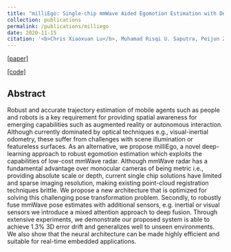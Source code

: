 ```yaml
---
title: "milliEgo: Single-chip mmWave Aided Egomotion Estimation with Deep Sensor Fusion"
collection: publications
permalink: /publications/milliego
date: 2020-11-15
citation: '<b>Chris Xiaoxuan Lu</b>, Muhamad Risqi U. Saputra, Peijun Zhao, Yasin Almalioglu, Pedro P. B. de Gusmao, Changhao Chen, Ke Sun, Niki Trigoni, Andrew Markham. <i>In SenSys 2020.</i>'
---
```

[[paper]](https://christopherlu.github.io/files/papers/[SenSys2020]milliEgo.pdf)
<!-- [[talk video]](https://www.youtube.com/watch?v=uPVJu1mCTYc&t=4s) -->
<!-- [[demo]](https://youtu.be/VnxS-jsr4vk) -->
<!-- [[slide]](https://christopherlu.github.io/files/slides/mobisys20_slide.pdf) -->
[[code]](https://github.com/ChristopherLu/milliEgo)

## Abstract

Robust and accurate trajectory estimation of mobile agents such as people and robots is a key requirement for providing spatial awareness for emerging capabilities such as augmented reality or autonomous interaction. Although currently dominated by optical techniques e.g., visual-inertial odometry, these suffer from challenges with scene illumination or featureless surfaces. As an alternative, we propose milliEgo, a novel deep-learning approach to robust egomotion estimation which exploits the capabilities of low-cost mmWave radar. Although mmWave radar has a fundamental advantage over monocular cameras of being metric i.e., providing absolute scale or depth, current single chip solutions have limited and sparse imaging resolution, making existing point-cloud registration techniques brittle. We propose a new architecture that is optimized for solving this challenging pose transformation problem. Secondly, to robustly fuse mmWave pose estimates with additional sensors, e.g. inertial or visual sensors we introduce a mixed attention approach to deep fusion. Through extensive experiments, we demonstrate our proposed system is able to achieve 1.3% 3D error drift and generalizes well to unseen environments. We also show that the neural architecture can be made highly efficient and suitable for real-time embedded applications.
